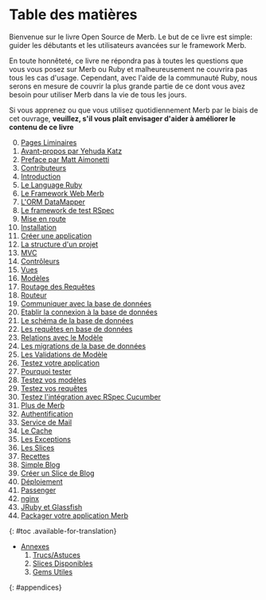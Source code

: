 # Table des matières

<div id="intro" class=".available-for-translation">
	<p>Bienvenue sur le livre Open Source de Merb. Le but de ce livre est simple: guider les débutants et les utilisateurs avancées sur le framework Merb.</p>
	<p>En toute honnêteté, ce livre ne répondra pas à toutes les questions que vous vous posez sur Merb ou Ruby et malheureusement ne couvrira pas tous les cas d'usage. Cependant, avec l'aide de la communauté Ruby, nous serons en mesure de couvrir la plus grande partie de ce dont vous avez besoin pour utiliser Merb dans la vie de tous les jours.</p>
	<p>Si vous apprenez ou que vous utilisez quotidiennement Merb par le biais de cet ouvrage, <strong>veuillez, s'il vous plaît envisager d'aider à améliorer le contenu de ce livre</strong></p>
</div>

0. [Pages Liminaires](/fr/front-matter)
  1. [Avant-propos par Yehuda Katz](/fr/front-matter/foreword)
  2. [Preface par Matt Aimonetti](/fr/front-matter/preface)
  3. [Contributeurs](/fr/front-matter/contributors)
1. [Introduction](/fr/introduction)
  1. [Le Language Ruby](/fr/introduction/ruby)
  2. [Le Framework Web Merb](/fr/introduction/merb)
  3. [L'ORM DataMapper](/fr/introduction/datamapper)
  4. [Le framework de test RSpec](/fr/introduction/rspec)
2. [Mise en route](/fr/getting-started)
  1. [Installation](/fr/getting-started/install-instructions)
  2. [Créer une application](/fr/getting-started/generate-an-application)
  3. [La structure d'un projet](/fr/getting-started/project-structure)
  4. [MVC](/fr/getting-started/mvc)
  5. [Contrôleurs](/fr/getting-started/controllers)
  6. [Vues](/fr/getting-started/views)
  7. [Modèles](/fr/getting-started/models)
  8. [Routage des Requêtes](/fr/getting-started/request-path)
  9. [Routeur](/fr/getting-started/router)
3. [Communiquer avec la base de données](/fr/interacting-with-the-database)
  1. [Etablir la connexion à la base de données](/fr/interacting-with-the-database/dm-setting-up)
  2. [Le schéma de la base de données](/fr/interacting-with-the-database/dm-schema)
  3. [Les requêtes en base de données](/fr/interacting-with-the-database/dm-queries)
  4. [Relations avec le Modèle](/fr/interacting-with-the-database/dm-relationships)
  5. [Les migrations de la base de données](/fr/interacting-with-the-database/dm-migrations)
  6. [Les Validations de Modèle](/fr/interacting-with-the-database/dm-validations)
4. [Testez votre application](/fr/testing-your-application)
  1. [Pourquoi tester](/fr/testing-your-application/why)
  2. [Testez vos modèles](/fr/testing-your-application/models)
  3. [Testez vos requêtes](/fr/testing-your-application/requests)
  4. [Testez l'intégration avec RSpec Cucumber](/fr/testing-your-application/cucumber)
5. [Plus de Merb](/fr/merb-more)
  1. [Authentification](/fr/merb-more/authentication)
  2. [Service de Mail](/fr/merb-more/mailer)
  3. [Le Cache](/fr/merb-more/caching)
  4. [Les Exceptions](/fr/merb-more/exceptions)
  5. [Les Slices](/fr/merb-more/exceptions)
6. [Recettes](/fr/recipes)
  1. [Simple Blog](/fr/recipes/simple-blog)
  2. [Créer un Slice de Blog](/fr/recipes/blog-slice)
7. [Déploiement](/fr/deployment)
  1. [Passenger](/fr/deployment/passenger)
  2. [nginx](/fr/deployment/nginx)
  3. [JRuby et Glassfish](/fr/deployment/jruby)
  4. [Packager votre application Merb](/fr/deployment/bundle)

{: #toc .available-for-translation}

* [Annexes](/fr/appendix)
  1. [Trucs/Astuces](/fr/appendix/hints-tips)
  1. [Slices Disponibles](/fr/appendix/slices)
  1. [Gems Utiles](/fr/appendix/gems)

{: #appendices}
